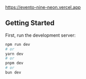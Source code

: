 https://evento-nine-neon.vercel.app

## Getting Started

First, run the development server:

```bash
npm run dev
# or
yarn dev
# or
pnpm dev
# or
bun dev
